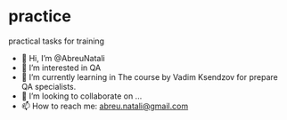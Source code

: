 # practice
practical tasks for training
- 👋 Hi, I’m @AbreuNatali
- 👀 I’m interested in QA
- 🌱 I’m currently learning in The course by Vadim Ksendzov for prepare QA specialists.
- 💞️ I’m looking to collaborate on ...
- 📫 How to reach me: abreu.natali@gmail.com 
